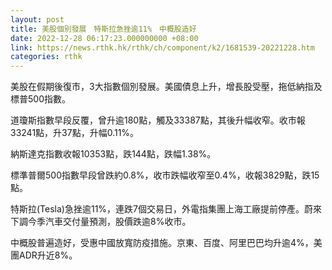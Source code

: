 ```yaml
---
layout: post
title: 美股個別發展　特斯拉急挫逾11%　中概股造好
date: 2022-12-28 06:17:23.000000000 +08:00
link: https://news.rthk.hk/rthk/ch/component/k2/1681539-20221228.htm
categories: rthk
---
```


美股在假期後復市，3大指數個別發展。美國債息上升，增長股受壓，拖低納指及標普500指數。

道瓊斯指數早段反覆，曾升逾180點，觸及33387點，其後升幅收窄。收市報33241點，升37點，升幅0.11%。

納斯達克指數收報10353點，跌144點，跌幅1.38%。

標準普爾500指數早段曾跌約0.8%，收市跌幅收窄至0.4%，收報3829點，跌15點。

特斯拉(Tesla)急挫逾11%，連跌7個交易日，外電指集團上海工廠提前停產。蔚來下調今季汽車交付量預測，股價跌逾8%收市。

中概股普遍造好，受惠中國放寬防疫措施。京東、百度、阿里巴巴均升逾4%，美團ADR升近8%。
